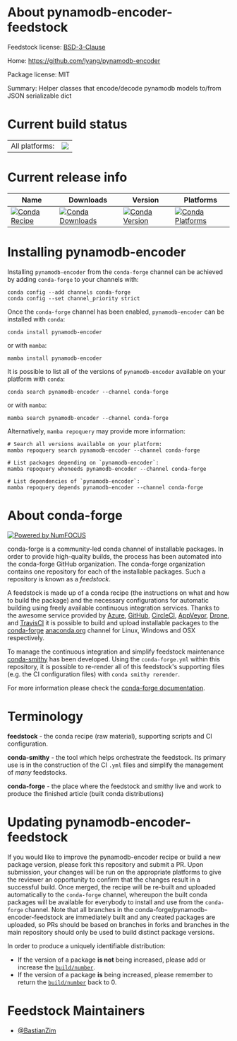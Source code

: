 About pynamodb-encoder-feedstock
================================

Feedstock license: [BSD-3-Clause](https://github.com/conda-forge/pynamodb-encoder-feedstock/blob/main/LICENSE.txt)

Home: https://github.com/lyang/pynamodb-encoder

Package license: MIT

Summary: Helper classes that encode/decode pynamodb models to/from JSON serializable dict

Current build status
====================


<table><tr><td>All platforms:</td>
    <td>
      <a href="https://dev.azure.com/conda-forge/feedstock-builds/_build/latest?definitionId=16353&branchName=main">
        <img src="https://dev.azure.com/conda-forge/feedstock-builds/_apis/build/status/pynamodb-encoder-feedstock?branchName=main">
      </a>
    </td>
  </tr>
</table>

Current release info
====================

| Name | Downloads | Version | Platforms |
| --- | --- | --- | --- |
| [![Conda Recipe](https://img.shields.io/badge/recipe-pynamodb--encoder-green.svg)](https://anaconda.org/conda-forge/pynamodb-encoder) | [![Conda Downloads](https://img.shields.io/conda/dn/conda-forge/pynamodb-encoder.svg)](https://anaconda.org/conda-forge/pynamodb-encoder) | [![Conda Version](https://img.shields.io/conda/vn/conda-forge/pynamodb-encoder.svg)](https://anaconda.org/conda-forge/pynamodb-encoder) | [![Conda Platforms](https://img.shields.io/conda/pn/conda-forge/pynamodb-encoder.svg)](https://anaconda.org/conda-forge/pynamodb-encoder) |

Installing pynamodb-encoder
===========================

Installing `pynamodb-encoder` from the `conda-forge` channel can be achieved by adding `conda-forge` to your channels with:

```
conda config --add channels conda-forge
conda config --set channel_priority strict
```

Once the `conda-forge` channel has been enabled, `pynamodb-encoder` can be installed with `conda`:

```
conda install pynamodb-encoder
```

or with `mamba`:

```
mamba install pynamodb-encoder
```

It is possible to list all of the versions of `pynamodb-encoder` available on your platform with `conda`:

```
conda search pynamodb-encoder --channel conda-forge
```

or with `mamba`:

```
mamba search pynamodb-encoder --channel conda-forge
```

Alternatively, `mamba repoquery` may provide more information:

```
# Search all versions available on your platform:
mamba repoquery search pynamodb-encoder --channel conda-forge

# List packages depending on `pynamodb-encoder`:
mamba repoquery whoneeds pynamodb-encoder --channel conda-forge

# List dependencies of `pynamodb-encoder`:
mamba repoquery depends pynamodb-encoder --channel conda-forge
```


About conda-forge
=================

[![Powered by
NumFOCUS](https://img.shields.io/badge/powered%20by-NumFOCUS-orange.svg?style=flat&colorA=E1523D&colorB=007D8A)](https://numfocus.org)

conda-forge is a community-led conda channel of installable packages.
In order to provide high-quality builds, the process has been automated into the
conda-forge GitHub organization. The conda-forge organization contains one repository
for each of the installable packages. Such a repository is known as a *feedstock*.

A feedstock is made up of a conda recipe (the instructions on what and how to build
the package) and the necessary configurations for automatic building using freely
available continuous integration services. Thanks to the awesome service provided by
[Azure](https://azure.microsoft.com/en-us/services/devops/), [GitHub](https://github.com/),
[CircleCI](https://circleci.com/), [AppVeyor](https://www.appveyor.com/),
[Drone](https://cloud.drone.io/welcome), and [TravisCI](https://travis-ci.com/)
it is possible to build and upload installable packages to the
[conda-forge](https://anaconda.org/conda-forge) [anaconda.org](https://anaconda.org/)
channel for Linux, Windows and OSX respectively.

To manage the continuous integration and simplify feedstock maintenance
[conda-smithy](https://github.com/conda-forge/conda-smithy) has been developed.
Using the ``conda-forge.yml`` within this repository, it is possible to re-render all of
this feedstock's supporting files (e.g. the CI configuration files) with ``conda smithy rerender``.

For more information please check the [conda-forge documentation](https://conda-forge.org/docs/).

Terminology
===========

**feedstock** - the conda recipe (raw material), supporting scripts and CI configuration.

**conda-smithy** - the tool which helps orchestrate the feedstock.
                   Its primary use is in the construction of the CI ``.yml`` files
                   and simplify the management of *many* feedstocks.

**conda-forge** - the place where the feedstock and smithy live and work to
                  produce the finished article (built conda distributions)


Updating pynamodb-encoder-feedstock
===================================

If you would like to improve the pynamodb-encoder recipe or build a new
package version, please fork this repository and submit a PR. Upon submission,
your changes will be run on the appropriate platforms to give the reviewer an
opportunity to confirm that the changes result in a successful build. Once
merged, the recipe will be re-built and uploaded automatically to the
`conda-forge` channel, whereupon the built conda packages will be available for
everybody to install and use from the `conda-forge` channel.
Note that all branches in the conda-forge/pynamodb-encoder-feedstock are
immediately built and any created packages are uploaded, so PRs should be based
on branches in forks and branches in the main repository should only be used to
build distinct package versions.

In order to produce a uniquely identifiable distribution:
 * If the version of a package **is not** being increased, please add or increase
   the [``build/number``](https://docs.conda.io/projects/conda-build/en/latest/resources/define-metadata.html#build-number-and-string).
 * If the version of a package **is** being increased, please remember to return
   the [``build/number``](https://docs.conda.io/projects/conda-build/en/latest/resources/define-metadata.html#build-number-and-string)
   back to 0.

Feedstock Maintainers
=====================

* [@BastianZim](https://github.com/BastianZim/)


